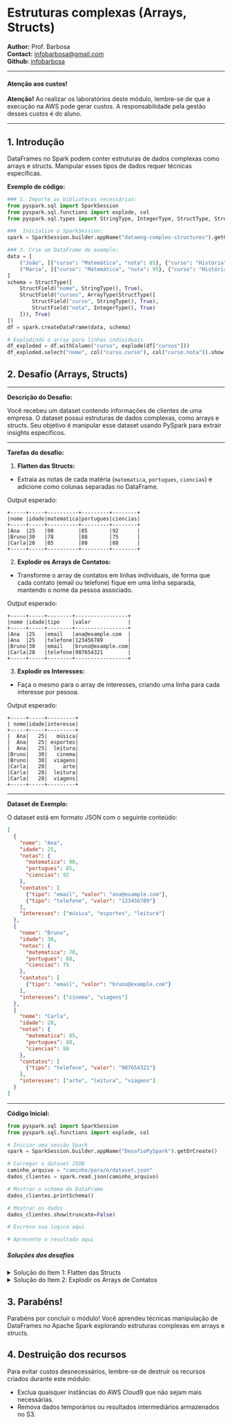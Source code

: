 # Estruturas complexas (Arrays, Structs)

**Author:** Prof. Barbosa  
**Contact:** infobarbosa@gmail.com  
**Github:** [infobarbosa](https://github.com/infobarbosa)

---

#### Atenção aos custos!
**Atenção!** Ao realizar os laboratórios deste módulo, lembre-se de que a execução na AWS pode gerar custos. A responsabilidade pela gestão desses custos é do aluno.

---

## 1. Introdução
DataFrames no Spark podem conter estruturas de dados complexas como arrays e structs. Manipular esses tipos de dados requer técnicas específicas.

**Exemplo de código:**
```python
### 1. Importe as bibliotecas necessárias:
from pyspark.sql import SparkSession
from pyspark.sql.functions import explode, col
from pyspark.sql.types import StringType, IntegerType, StructType, StructField, ArrayType

###  Inicialize o SparkSession:
spark = SparkSession.builder.appName("dataeng-complex-structures").getOrCreate()

### 3. Crie um DataFrame de exemplo:
data = [
    ("João", [{"curso": "Matemática", "nota": 85}, {"curso": "História", "nota": 90}]),
    ("Maria", [{"curso": "Matemática", "nota": 95}, {"curso": "História", "nota": 80}])
]
schema = StructType([
    StructField("nome", StringType(), True),
    StructField("cursos", ArrayType(StructType([
        StructField("curso", StringType(), True),
        StructField("nota", IntegerType(), True)
    ])), True)
])
df = spark.createDataFrame(data, schema)

# Explodindo o array para linhas individuais
df_exploded = df.withColumn("curso", explode(df["cursos"]))
df_exploded.select("nome", col("curso.curso"), col("curso.nota")).show()

```

## 2. Desafio (Arrays, Structs)

---

**Descrição do Desafio:**

Você recebeu um dataset contendo informações de clientes de uma empresa. O dataset possui estruturas de dados complexas, como arrays e structs. Seu objetivo é manipular esse dataset usando PySpark para extrair insights específicos.

---

**Tarefas do desafio:**

1. **Flatten das Structs:**

  - Extraia as notas de cada matéria (`matematica`, `portugues`, `ciencias`) e adicione como colunas separadas no DataFrame.

  Output esperado:
  ```
  +-----+-----+----------+---------+--------+
  |nome |idade|matematica|portugues|ciencias|
  +-----+-----+----------+---------+--------+
  |Ana  |25   |90        |85       |92      |
  |Bruno|30   |78        |88       |75      |
  |Carla|28   |85        |80       |88      |
  +-----+-----+----------+---------+--------+
  ```

2. **Explodir os Arrays de Contatos:**

  - Transforme o array de contatos em linhas individuais, de forma que cada contato (email ou telefone) fique em uma linha separada, mantendo o nome da pessoa associado.

  Output esperado:
  ```
  +-----+-----+--------+-----------------+
  |nome |idade|tipo    |valor            |
  +-----+-----+--------+-----------------+
  |Ana  |25   |email   |ana@example.com  |
  |Ana  |25   |telefone|123456789        |
  |Bruno|30   |email   |bruno@example.com|
  |Carla|28   |telefone|987654321        |
  +-----+-----+--------+-----------------+
  ```

3. **Explodir os Interesses:**

  - Faça o mesmo para o array de interesses, criando uma linha para cada interesse por pessoa.

  Output esperado:
  ```
  +-----+-----+---------+
  | nome|idade|interesse|
  +-----+-----+---------+
  |  Ana|   25|   música|
  |  Ana|   25| esportes|
  |  Ana|   25|  leitura|
  |Bruno|   30|   cinema|
  |Bruno|   30|  viagens|
  |Carla|   28|     arte|
  |Carla|   28|  leitura|
  |Carla|   28|  viagens|
  +-----+-----+---------+
  ```  
---

**Dataset de Exemplo:**

O dataset está em formato JSON com o seguinte conteúdo:

```json
[
  {
    "nome": "Ana",
    "idade": 25,
    "notas": {
      "matematica": 90,
      "portugues": 85,
      "ciencias": 92
    },
    "contatos": [
      {"tipo": "email", "valor": "ana@example.com"},
      {"tipo": "telefone", "valor": "123456789"}
    ],
    "interesses": ["música", "esportes", "leitura"]
  },
  {
    "nome": "Bruno",
    "idade": 30,
    "notas": {
      "matematica": 78,
      "portugues": 88,
      "ciencias": 75
    },
    "contatos": [
      {"tipo": "email", "valor": "bruno@example.com"}
    ],
    "interesses": ["cinema", "viagens"]
  },
  {
    "nome": "Carla",
    "idade": 28,
    "notas": {
      "matematica": 85,
      "portugues": 80,
      "ciencias": 88
    },
    "contatos": [
      {"tipo": "telefone", "valor": "987654321"}
    ],
    "interesses": ["arte", "leitura", "viagens"]
  }
]
```

---

**Código Inicial:**

```python
from pyspark.sql import SparkSession
from pyspark.sql.functions import explode, col

# Iniciar uma sessão Spark
spark = SparkSession.builder.appName("DesafioPySpark").getOrCreate()

# Carregar o dataset JSON
caminho_arquivo = "caminho/para/o/dataset.json"
dados_clientes = spark.read.json(caminho_arquivo)

# Mostrar o schema do DataFrame
dados_clientes.printSchema()

# Mostrar os dados
dados_clientes.show(truncate=False)

# Escreva sua logica aqui

# Apresente o resultado aqui

```

##### Soluções dos desafios

<details>
    <summary>Solução do Item 1: Flatten das Structs</summary>

```python
from pyspark.sql import SparkSession
from pyspark.sql.functions import col, coalesce

# Iniciar uma sessão Spark
spark = SparkSession.builder.appName("DesafioPySpark").getOrCreate()

# Carregar o dataset JSON
caminho_arquivo = "dataset.json"
dados_clientes = spark.read.json(caminho_arquivo, multiLine=True)

# Mostrar o schema do DataFrame original
dados_clientes.printSchema()

# Mostrar os dados originais
dados_clientes.show(truncate=False)

# ----------------------------------------------------------------------
# Solução do Item 1: Flatten das Structs
# ----------------------------------------------------------------------

# Importar as funções necessárias
from pyspark.sql.functions import col, coalesce

# Criar um novo DataFrame com as notas extraídas
dados_notas = dados_clientes \
    .withColumn("nota_matematica", col("notas.matematica")) \
    .withColumn("nota_portugues", col("notas.portugues")) \
    .withColumn("nota_ciencias", col("notas.ciencias"))

# Exibir o esquema atualizado do DataFrame
dados_notas.printSchema()

# Mostrar os dados com as novas colunas de notas
dados_notas.select("nome", "idade", "nota_matematica", "nota_portugues", "nota_ciencias").show()

```
</details>

<details>
    <summary>Solução do Item 2: Explodir os Arrays de Contatos</summary>

```python
from pyspark.sql import SparkSession
from pyspark.sql.functions import explode, col

# Iniciar uma sessão Spark
spark = SparkSession.builder.appName("DesafioPySpark").getOrCreate()

# Carregar o dataset JSON
caminho_arquivo = "dataset.json"
dados_clientes = spark.read.json(caminho_arquivo, multiLine=True)

# Mostrar o schema do DataFrame original
dados_clientes.printSchema()

# Mostrar os dados originais
dados_clientes.show(truncate=False)

# ----------------------------------------------------------------------
# Solução do Item 2: Explodir os Arrays de Contatos
# ----------------------------------------------------------------------

# Importar as funções necessárias
from pyspark.sql.functions import explode, col

# Explodir o array de contatos em linhas individuais
dados_contatos_explodido = dados_clientes.select(
    "nome",
    "idade",
    explode("contatos").alias("contato")
)

# Extrair os campos 'tipo' e 'valor' da struct 'contato'
dados_contatos_extracao = dados_contatos_explodido.select(
    "nome",
    "idade",
    col("contato.tipo").alias("tipo_contato"),
    col("contato.valor").alias("valor_contato")
)

# Exibir o esquema atualizado do DataFrame
dados_contatos_extracao.printSchema()

# Mostrar os dados após a explosão dos contatos
dados_contatos_extracao.show(truncate=False)

```

**Resultado esperado**
```
root
 |-- nome: string (nullable = true)
 |-- idade: long (nullable = true)
 |-- tipo_contato: string (nullable = true)
 |-- valor_contato: string (nullable = true)

+-----+-----+------------+------------------+
|nome |idade|tipo_contato|valor_contato     |
+-----+-----+------------+------------------+
|Ana  |25   |email       |ana@example.com   |
|Ana  |25   |telefone    |123456789         |
|Bruno|30   |email       |bruno@example.com |
|Carla|28   |telefone    |987654321         |
+-----+-----+------------+------------------+

```
</details>


## 3. Parabéns!
Parabéns por concluir o módulo! Você aprendeu técnicas manipulação de DataFrames no Apache Spark explorando estruturas complexas em arrays e structs.

## 4. Destruição dos recursos
Para evitar custos desnecessários, lembre-se de destruir os recursos criados durante este módulo:
- Exclua quaisquer instâncias do AWS Cloud9 que não sejam mais necessárias.
- Remova dados temporários ou resultados intermediários armazenados no S3.

